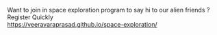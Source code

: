 Want to join in space exploration program to say hi to our alien friends ? Register Quickly<br>
https://veeravaraprasad.github.io/space-exploration/
